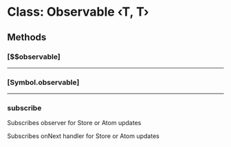 # Class: Observable ‹**T, T**›

## Methods

### <a id="markdown-header-[$$observable]" name="markdown-header-[$$observable]"></a> [$$observable]

---

### <a id="markdown-header-[symbol.observable]" name="markdown-header-[symbol.observable]"></a> [Symbol.observable]

---

### <a id="markdown-header-subscribe" name="markdown-header-subscribe"></a> subscribe

Subscribes observer for Store or Atom<T> updates

Subscribes onNext handler for Store or Atom<T> updates
